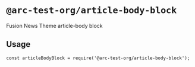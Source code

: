 # `@arc-test-org/article-body-block`

Fusion News Theme article-body block

## Usage

```
const articleBodyBlock = require('@arc-test-org/article-body-block');
```
